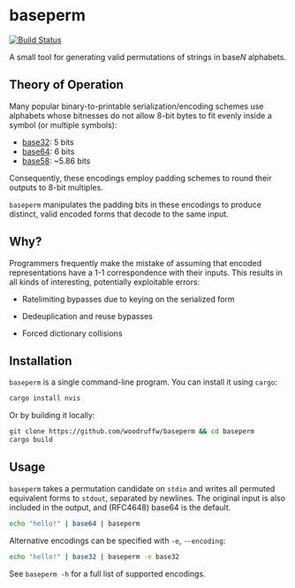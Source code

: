 baseperm
========

[![Build Status](https://img.shields.io/github/workflow/status/woodruffw/baseperm/CI/master)](https://github.com/woodruffw/baseperm/actions?query=workflow%3ACI)

A small tool for generating valid permutations of strings in base*N* alphabets.

## Theory of Operation

Many popular binary-to-printable serialization/encoding schemes use
alphabets whose bitnesses do not allow 8-bit bytes to fit evenly inside a symbol
(or multiple symbols):

* [base32](https://en.wikipedia.org/wiki/Base32): 5 bits
* [base64](https://en.wikipedia.org/wiki/Base64): 6 bits
* [base58](https://en.wikipedia.org/wiki/Base58): \~5.86 bits

Consequently, these encodings employ padding schemes to round their outputs to 8-bit multiples.

`baseperm` manipulates the padding bits in these encodings to produce distinct, valid encoded
forms that decode to the same input.

## Why?

Programmers frequently make the mistake of assuming that encoded representations have a 1-1
correspondence with their inputs. This results in all kinds of interesting, potentially exploitable
errors:

* Ratelimiting bypasses due to keying on the serialized form

* Dedeuplication and reuse bypasses

* Forced dictionary collisions

## Installation

`baseperm` is a single command-line program. You can install it using `cargo`:

```bash
cargo install nvis
```

Or by building it locally:

```bash
git clone https://github.com/woodruffw/baseperm && cd baseperm
cargo build
```

## Usage

`baseperm` takes a permutation candidate on `stdin` and writes all permuted equivalent forms
to `stdout`, separated by newlines. The original input is also included in the output, and (RFC4648)
base64 is the default.

```bash
echo "hello!" | base64 | baseperm
```

Alternative encodings can be specified with `-e`, `--encoding`:

```bash
echo "hello!" | base32 | baseperm -e base32
```

See `baseperm -h` for a full list of supported encodings.

